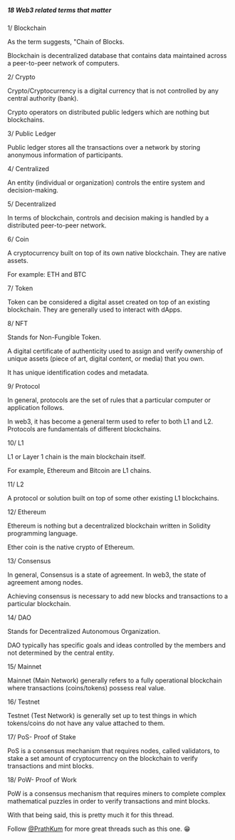 ##### 18 Web3 related terms that matter

1/ Blockchain

As the term suggests, "Chain of Blocks.

Blockchain is decentralized database that contains data maintained across a peer-to-peer network of computers.

2/ Crypto

Crypto/Cryptocurrency is a digital currency that is not controlled by any central authority (bank).

Crypto operators on distributed public ledgers which are nothing but blockchains.

3/ Public Ledger

Public ledger stores all the transactions over a network by storing anonymous information of participants.

4/ Centralized

An entity (individual or organization) controls the entire system and decision-making.

5/ Decentralized

In terms of blockchain, controls and decision making is handled by a distributed peer-to-peer network.

6/ Coin

A cryptocurrency built on top of its own native blockchain. They are native assets.

For example: ETH and BTC

7/ Token

Token can be considered a digital asset created on top of an existing blockchain. They are generally used to interact with dApps.

8/ NFT

Stands for Non-Fungible Token.

A digital certificate of authenticity used to assign and verify ownership of unique assets (piece of art, digital content, or media) that you own.

It has unique identification codes and metadata.

9/ Protocol

In general, protocols are the set of rules that a particular computer or application follows.

In web3, it has become a general term used to refer to both L1 and L2. Protocols are fundamentals of different blockchains.

10/ L1

L1 or Layer 1 chain is the main blockchain itself.

For example, Ethereum and Bitcoin are L1 chains.

11/ L2

A protocol or solution built on top of some other existing L1 blockchains.

12/ Ethereum

Ethereum is nothing but a decentralized blockchain written in Solidity programming language.

Ether coin is the native crypto of Ethereum.

13/ Consensus

In general, Consensus is a state of agreement. In web3, the state of agreement among nodes.

Achieving consensus is necessary to add new blocks and transactions to a particular blockchain.

14/ DAO

Stands for Decentralized Autonomous Organization.

DAO typically has specific goals and ideas controlled by the members and not determined by the central entity.

15/ Mainnet

Mainnet (Main Network) generally refers to a fully operational blockchain where transactions (coins/tokens) possess real value.

16/ Testnet

Testnet (Test Network) is generally set up to test things in which tokens/coins do not have any value attached to them.

17/ PoS- Proof of Stake

PoS is a consensus mechanism that requires nodes, called validators, to stake a set amount of cryptocurrency on the blockchain to verify transactions and mint blocks.

18/ PoW- Proof of Work

PoW is a consensus mechanism that requires miners to complete complex mathematical puzzles in order to verify transactions and mint blocks.

With that being said, this is pretty much it for this thread.

Follow [@PrathKum](https://twitter.com/prathkum) for more great threads such as this one. 😁
